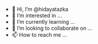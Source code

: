 - 👋 Hi, I’m @hidayatazka
- 👀 I’m interested in ...
- 🌱 I’m currently learning ...
- 💞️ I’m looking to collaborate on ...
- 📫 How to reach me ...

<!---
hidayatazka/hidayatazka is a ✨ special ✨ repository because its `README.md` (this file) appears on your GitHub profile.
You can click the Preview link to take a look at your changes.
--->
